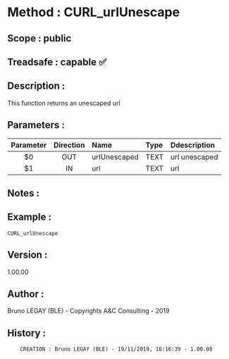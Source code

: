 ﻿# **Method :** CURL_urlUnescape
## **Scope :** public
## **Treadsafe :** capable ✅ 
## **Description :** 
This function returns an unescaped url
## **Parameters :** 
| Parameter | Direction | Name | Type | Ddescription | 
|:----:|:----:|:----|:----|:----| 
| $0 | OUT | urlUnescaped | TEXT | url unescaped | 
| $1 | IN | url | TEXT | url | 

## **Notes :** 

## **Example :** 
```
CURL_urlUnescape
```
## **Version :** 
1.00.00
## **Author :** 
Bruno LEGAY (BLE) - Copyrights A&C Consulting - 2019
## **History :** 
 
        CREATION : Bruno LEGAY (BLE) - 19/11/2019, 16:16:39 - 1.00.08
